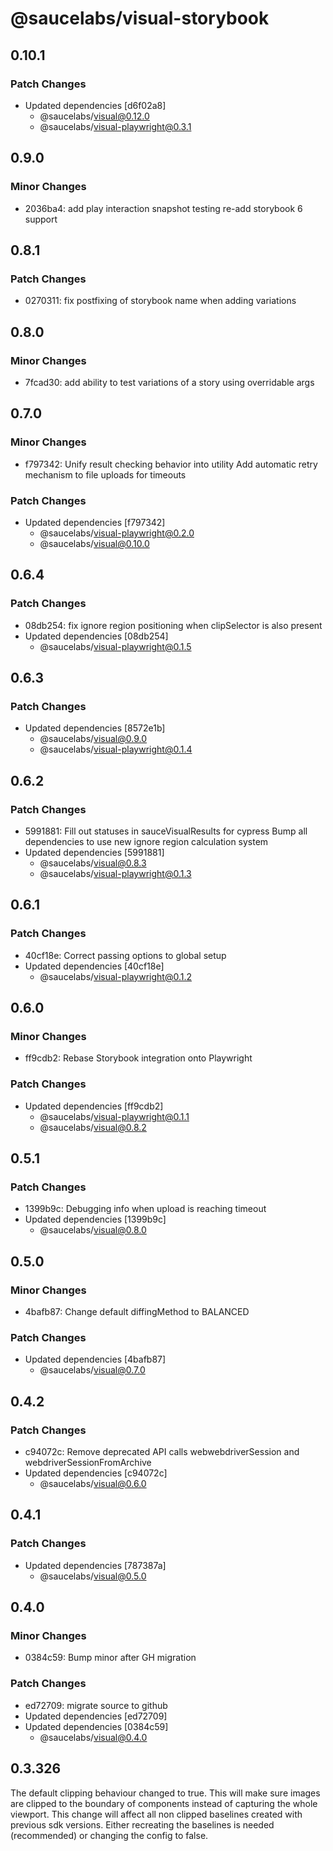 # @saucelabs/visual-storybook

## 0.10.1

### Patch Changes

- Updated dependencies [d6f02a8]
  - @saucelabs/visual@0.12.0
  - @saucelabs/visual-playwright@0.3.1

## 0.9.0

### Minor Changes

- 2036ba4: add play interaction snapshot testing
  re-add storybook 6 support

## 0.8.1

### Patch Changes

- 0270311: fix postfixing of storybook name when adding variations

## 0.8.0

### Minor Changes

- 7fcad30: add ability to test variations of a story using overridable args

## 0.7.0

### Minor Changes

- f797342: Unify result checking behavior into utility
  Add automatic retry mechanism to file uploads for timeouts

### Patch Changes

- Updated dependencies [f797342]
  - @saucelabs/visual-playwright@0.2.0
  - @saucelabs/visual@0.10.0

## 0.6.4

### Patch Changes

- 08db254: fix ignore region positioning when clipSelector is also present
- Updated dependencies [08db254]
  - @saucelabs/visual-playwright@0.1.5

## 0.6.3

### Patch Changes

- Updated dependencies [8572e1b]
  - @saucelabs/visual@0.9.0
  - @saucelabs/visual-playwright@0.1.4

## 0.6.2

### Patch Changes

- 5991881: Fill out statuses in sauceVisualResults for cypress
  Bump all dependencies to use new ignore region calculation system
- Updated dependencies [5991881]
  - @saucelabs/visual@0.8.3
  - @saucelabs/visual-playwright@0.1.3

## 0.6.1

### Patch Changes

- 40cf18e: Correct passing options to global setup
- Updated dependencies [40cf18e]
  - @saucelabs/visual-playwright@0.1.2

## 0.6.0

### Minor Changes

- ff9cdb2: Rebase Storybook integration onto Playwright

### Patch Changes

- Updated dependencies [ff9cdb2]
  - @saucelabs/visual-playwright@0.1.1
  - @saucelabs/visual@0.8.2

## 0.5.1

### Patch Changes

- 1399b9c: Debugging info when upload is reaching timeout
- Updated dependencies [1399b9c]
  - @saucelabs/visual@0.8.0

## 0.5.0

### Minor Changes

- 4bafb87: Change default diffingMethod to BALANCED

### Patch Changes

- Updated dependencies [4bafb87]
  - @saucelabs/visual@0.7.0

## 0.4.2

### Patch Changes

- c94072c: Remove deprecated API calls webwebdriverSession and webdriverSessionFromArchive
- Updated dependencies [c94072c]
  - @saucelabs/visual@0.6.0

## 0.4.1

### Patch Changes

- Updated dependencies [787387a]
  - @saucelabs/visual@0.5.0

## 0.4.0

### Minor Changes

- 0384c59: Bump minor after GH migration

### Patch Changes

- ed72709: migrate source to github
- Updated dependencies [ed72709]
- Updated dependencies [0384c59]
  - @saucelabs/visual@0.4.0

## 0.3.326

The default clipping behaviour changed to true. This will make sure images are clipped to the boundary of components instead of capturing the whole viewport. This change will affect all non clipped baselines created with previous sdk versions. Either recreating the baselines is needed (recommended) or changing the config to false.
